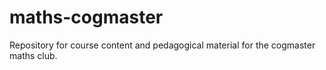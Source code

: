 # maths-cogmaster
Repository for course content and pedagogical material for the cogmaster maths club.
